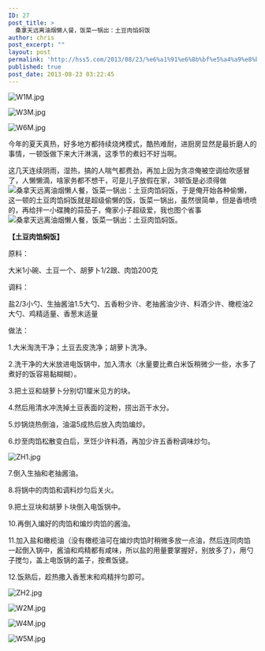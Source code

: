 ```yaml
---
ID: 27
post_title: >
  桑拿天远离油烟懒人餐，饭菜一锅出：土豆肉馅焖饭
author: chris
post_excerpt: ""
layout: post
permalink: 'http://hss5.com/2013/08/23/%e6%a1%91%e6%8b%bf%e5%a4%a9%e8%bf%9c%e7%a6%bb%e6%b2%b9%e7%83%9f%e6%87%92%e4%ba%ba%e9%a4%90%ef%bc%8c%e9%a5%ad%e8%8f%9c%e4%b8%80%e9%94%85%e5%87%ba%ef%bc%9a%e5%9c%9f%e8%b1%86%e8%82%89%e9%a6%85%e7%84%96/'
published: true
post_date: 2013-08-23 03:22:45
---
```

<p><img title="W1M.jpg" src="http://i3.meishichina.com/attachment/201308/21/13770530903863.jpg"> <p><img title="W3M.jpg" src="http://i3.meishichina.com/attachment/201308/21/13770530924759.jpg"> <p><img title="W6M.jpg" src="http://i3.meishichina.com/attachment/201308/21/1377053095120.jpg"> <p>今年的夏天真热，好多地方都持续烧烤模式，酷热难耐，进厨房显然是最折磨人的事情，一顿饭做下来大汗淋漓，这季节的煮妇不好当啊。 <p>这几天连续阴雨，湿热，搞的人喘气都费劲，再加上因为贪凉俺被空调给吹感冒了，人懒懒滴，啥家务都不想干，可是儿子放假在家，3顿饭是必须得做<img title="桑拿天远离油烟懒人餐，饭菜一锅出：土豆肉馅焖饭" alt="桑拿天远离油烟懒人餐，饭菜一锅出：土豆肉馅焖饭" src="http://www.sinaimg.cn/uc/myshow/blog/misc/gif/E___6692EN00SIGG.gif">，于是俺开始各种偷懒，这一顿的土豆肉馅焖饭就是超级偷懒的饭，饭菜一锅出，虽然很简单，但是香喷喷的，再给拌一小碟腌的蒜茄子，俺家小子超级爱，我也图个省事<img title="桑拿天远离油烟懒人餐，饭菜一锅出：土豆肉馅焖饭" alt="桑拿天远离油烟懒人餐，饭菜一锅出：土豆肉馅焖饭" src="http://www.sinaimg.cn/uc/myshow/blog/misc/gif/E___7401ZH00SIGG.gif">。 <p><strong>【土豆肉馅焖饭】</strong> <p>原料： <p>大米1小碗、土豆一个、胡萝卜1/2跟、肉馅200克 <p>调料： <p>盐2/3小勺、生抽酱油1.5大勺、五香粉少许、老抽酱油少许、料酒少许、橄榄油2大勺、鸡精适量、香葱末适量 <p>做法： <p>1.大米淘洗干净；土豆去皮洗净；胡萝卜洗净。 <p>2.洗干净的大米放进电饭锅中，加入清水（水量要比煮白米饭稍微少一些，水多了煮好的饭容易黏糊糊）。 <p>3.把土豆和胡萝卜分别切1厘米见方的块。 <p>4.然后用清水冲洗掉土豆表面的淀粉，捞出沥干水分。 <p>5.炒锅烧热倒油，油温5成热后放入肉馅煸炒。 <p>6.炒至肉馅松散变白后，烹饪少许料酒，再加少许五香粉调味炒匀。 <p><img title="ZH1.jpg" src="http://i3.meishichina.com/attachment/201308/21/13770531153710.jpg"> <p>7.倒入生抽和老抽酱油。 <p>8.将锅中的肉馅和调料炒匀后关火。 <p>9.把土豆块和胡萝卜块倒入电饭锅中。 <p>10.再倒入煸好的肉馅和煸炒肉馅的酱油。 <p>11.加入盐和橄榄油（没有橄榄油可在煸炒肉馅时稍微多放一点油，然后连同肉馅一起倒入锅中，酱油和鸡精都有咸味，所以盐的用量要掌握好，别放多了），用勺子搅匀，盖上电饭锅的盖子，按煮饭键。 <p>12.饭熟后，趁热撒入香葱末和鸡精拌匀即可。 <p><img title="ZH2.jpg" src="http://i3.meishichina.com/attachment/201308/21/13770531397821.jpg"> <p><img title="W2M.jpg" src="http://i3.meishichina.com/attachment/201308/21/13770531426417.jpg"> <p><img title="W4M.jpg" src="http://i3.meishichina.com/attachment/201308/21/13770531441170.jpg"> <p><img title="W5M.jpg" src="http://i3.meishichina.com/attachment/201308/21/13770531451335.jpg">